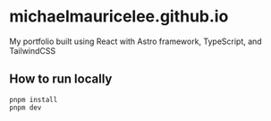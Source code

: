 # michaelmauricelee.github.io
My portfolio built using React with Astro framework, TypeScript, and TailwindCSS

## How to run locally
```
pnpm install
pnpm dev
```
